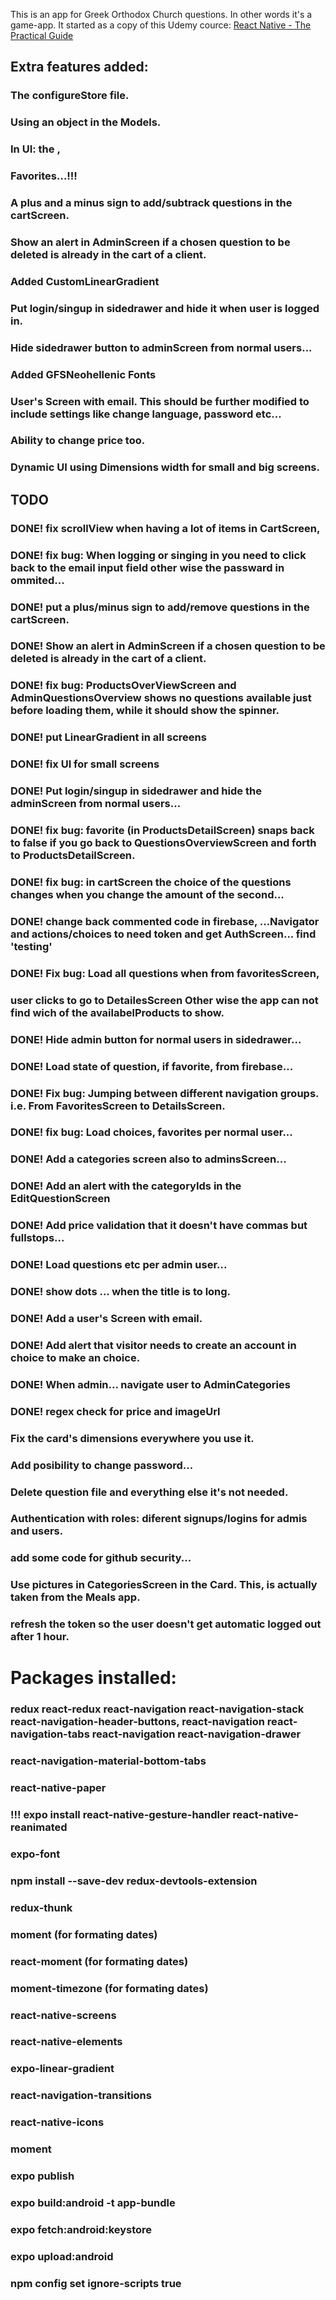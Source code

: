 This is an app for Greek Orthodox Church questions. In other words it's a game-app. It started as a copy of this Udemy cource: 
[React Native - The Practical Guide](https://www.udemy.com/react-native-the-practical-guide/)

## Extra features added:
### The configureStore file.
### Using an object in the Models.
### In UI: the <Line />, <BoldText />
### Favorites...!!!
### A plus and a minus sign to add/subtrack questions in the cartScreen.
<!-- ### Two option of navigation: 1. Side Drawer or 2. Bottom Tabs. -->
### Show an alert in AdminScreen if a chosen question to be deleted is already in the cart of a client.
### Added CustomLinearGradient
### Put login/singup in sidedrawer and hide it when user is logged in.
### Hide sidedrawer button to adminScreen from normal users...
### Added GFSNeohellenic Fonts
### User's Screen with email. This should be further modified to include settings like change language, password etc...
### Ability to change price too.
### Dynamic UI using Dimensions width for small and big screens.


## TODO
### DONE! fix scrollView when having a lot of items in CartScreen,
### DONE! fix bug: When logging or singing in you need to click back to the email input field other wise the passward in ommited...
### DONE! put a plus/minus sign to add/remove questions in the cartScreen.
### DONE! Show an alert in AdminScreen if a chosen question to be deleted is already in the cart of a client. 
### DONE! fix bug: ProductsOverViewScreen and AdminQuestionsOverview shows no questions available just before loading them, while it should show the spinner.
### DONE! put LinearGradient in all screens
### DONE! fix UI for small screens
### DONE! Put login/singup in sidedrawer and hide the adminScreen from normal users...
### DONE! fix bug: favorite (in ProductsDetailScreen) snaps back to false if you go back to QuestionsOverviewScreen and forth to ProductsDetailScreen.
### DONE! fix bug: in cartScreen the choice of the questions changes when you change the amount of the second...
### DONE! change back commented code in firebase, ...Navigator and actions/choices to need token and get AuthScreen... find 'testing'
### DONE! Fix bug: Load all questions when from favoritesScreen,
### user clicks to go to DetailesScreen Other wise the app can not find wich of the availabelProducts to show.
### DONE! Hide admin button for normal users in sidedrawer...
### DONE! Load state of question, if favorite, from firebase...
### DONE! Fix bug: Jumping between different navigation groups. i.e. From FavoritesScreen to DetailsScreen.
### DONE! fix bug: Load choices, favorites per normal user...
### DONE! Add a categories screen also to adminsScreen...
### DONE! Add an alert with the categoryIds in the EditQuestionScreen
### DONE! Add price validation that it doesn't have commas but fullstops...
### DONE! Load questions etc per admin user...
### DONE! show dots ... when the title is to long.
### DONE! Add a user's Screen with email.
### DONE! Add alert that visitor needs to create an account in choice to make an choice.
### DONE! When admin... navigate user to AdminCategories
### DONE! regex check for price and imageUrl


### Fix the card's dimensions everywhere you use it.
### Add posibility to change password...
### Delete question file and everything else it's not needed.
### Authentication with roles: diferent signups/logins for admis and users.
### add some code for github security...
### Use pictures in CategoriesScreen in the Card. This, is actually taken from the Meals app.
### refresh the token so the user doesn't get automatic logged out after 1 hour.

# Packages installed:
### redux react-redux react-navigation react-navigation-stack react-navigation-header-buttons, react-navigation react-navigation-tabs react-navigation react-navigation-drawer 
### react-navigation-material-bottom-tabs 
### react-native-paper
### !!! expo install react-native-gesture-handler react-native-reanimated
### expo-font
### npm install --save-dev redux-devtools-extension 
### redux-thunk
### moment (for formating dates)
### react-moment (for formating dates)
### moment-timezone (for formating dates)
### react-native-screens
### react-native-elements
### expo-linear-gradient
### react-navigation-transitions
### react-native-icons
### moment


### expo publish
### expo build:android -t app-bundle  
### expo fetch:android:keystore
### expo upload:android

### npm config set ignore-scripts true